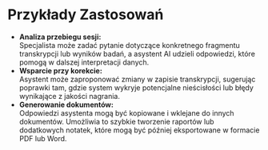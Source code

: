 # Przykłady Zastosowań

* **Analiza przebiegu sesji:**\
  Specjalista może zadać pytanie dotyczące konkretnego fragmentu transkrypcji lub wyników badań, a asystent AI udzieli odpowiedzi, które pomogą w dalszej interpretacji danych.
* **Wsparcie przy korekcie:**\
  Asystent może zaproponować zmiany w zapisie transkrypcji, sugerując poprawki tam, gdzie system wykryje potencjalne nieścisłości lub błędy wynikające z jakości nagrania.
* **Generowanie dokumentów:**\
  Odpowiedzi asystenta mogą być kopiowane i wklejane do innych dokumentów. Umożliwia to szybkie tworzenie raportów lub dodatkowych notatek, które mogą być później eksportowane w formacie PDF lub Word.
